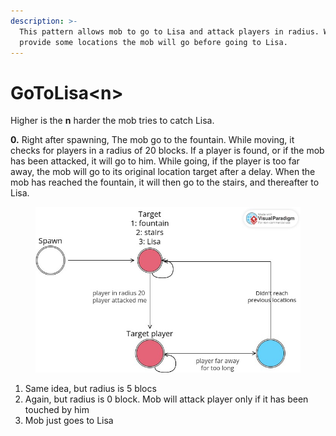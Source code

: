 ```yaml
---
description: >-
  This pattern allows mob to go to Lisa and attack players in radius. We can
  provide some locations the mob will go before going to Lisa.
---
```


# GoToLisa\<n>

Higher is the **n** harder the mob tries to catch Lisa.

**0.** Right after spawning, The mob go to the fountain. While moving, it checks for players in a radius of 20 blocks. If a player is found, or if the mob has been attacked, it will go to him. While going, if the player is too far away, the mob will go to its original location target after a delay. When the mob has reached the fountain, it will then go to the stairs, and thereafter to Lisa.

<figure><img src="../../.gitbook/assets/AI-pattern-A.jpg" alt=""><figcaption></figcaption></figure>

1. Same idea, but radius is 5 blocs
2. Again, but radius is 0 block. Mob will attack player only if it has been touched by him
3. Mob just goes to Lisa
